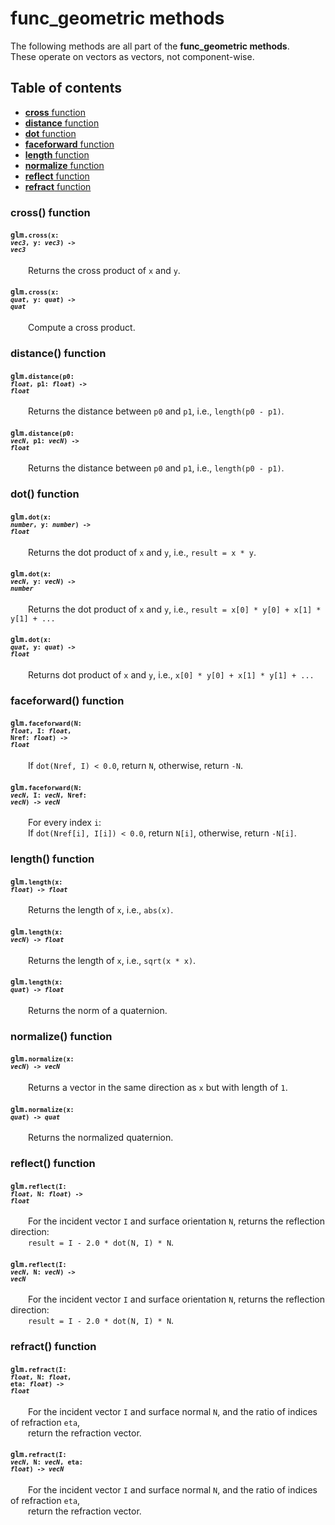 [//]: # (generated using SlashBack 0.2.0)

  
# func\_geometric methods  
The following methods are all part of the **func\_geometric methods**\.  
These operate on vectors as vectors, not component\-wise\.  
## Table of contents  
  
* [**cross** function](#cross-function)  
* [**distance** function](#distance-function)  
* [**dot** function](#dot-function)  
* [**faceforward** function](#faceforward-function)  
* [**length** function](#length-function)  
* [**normalize** function](#normalize-function)  
* [**reflect** function](#reflect-function)  
* [**refract** function](#refract-function)  
  
### cross\(\) function  
#### <code>glm.<code>**cross**(**x**: *vec3*, **y**: *vec3*) -\> *vec3*</code></code>  
&emsp;&emsp;Returns the cross product of ``` x ``` and ``` y ```\.  
  
#### <code>glm.<code>**cross**(**x**: *quat*, **y**: *quat*) -\> *quat*</code></code>  
&emsp;&emsp;Compute a cross product\.  
  
### distance\(\) function  
#### <code>glm.<code>**distance**(**p0**: *float*, **p1**: *float*) -\> *float*</code></code>  
&emsp;&emsp;Returns the distance between ``` p0 ``` and ``` p1 ```, i\.e\., ``` length(p0 - p1) ```\.  
  
#### <code>glm.<code>**distance**(**p0**: *vecN*, **p1**: *vecN*) -\> *float*</code></code>  
&emsp;&emsp;Returns the distance between ``` p0 ``` and ``` p1 ```, i\.e\., ``` length(p0 - p1) ```\.  
  
### dot\(\) function  
#### <code>glm.<code>**dot**(**x**: *number*, **y**: *number*) -\> *float*</code></code>  
&emsp;&emsp;Returns the dot product of ``` x ``` and ``` y ```, i\.e\., ``` result = x * y ```\.  
  
#### <code>glm.<code>**dot**(**x**: *vecN*, **y**: *vecN*) -\> *number*</code></code>  
&emsp;&emsp;Returns the dot product of ``` x ``` and ``` y ```, i\.e\., ``` result = x[0] * y[0] + x[1] * y[1] + ... ```  
  
#### <code>glm.<code>**dot**(**x**: *quat*, **y**: *quat*) -\> *float*</code></code>  
&emsp;&emsp;Returns dot product of ``` x ``` and ``` y ```, i\.e\., ``` x[0] * y[0] + x[1] * y[1] + ... ```  
  
### faceforward\(\) function  
#### <code>glm.<code>**faceforward**(**N**: *float*, **I**: *float*, **Nref**: *float*) -\> *float*</code></code>  
&emsp;&emsp;If ``` dot(Nref, I) < 0.0 ```, return ``` N ```, otherwise, return ``` -N ```\.  
  
#### <code>glm.<code>**faceforward**(**N**: *vecN*, **I**: *vecN*, **Nref**: *vecN*) -\> *vecN*</code></code>  
&emsp;&emsp;For every index ``` i ```:  
&emsp;&emsp;If ``` dot(Nref[i], I[i]) < 0.0 ```, return ``` N[i] ```, otherwise, return ``` -N[i] ```\.  
  
### length\(\) function  
#### <code>glm.<code>**length**(**x**: *float*) -\> *float*</code></code>  
&emsp;&emsp;Returns the length of ``` x ```, i\.e\., ``` abs(x) ```\.  
  
#### <code>glm.<code>**length**(**x**: *vecN*) -\> *float*</code></code>  
&emsp;&emsp;Returns the length of ``` x ```, i\.e\., ``` sqrt(x * x) ```\.  
  
#### <code>glm.<code>**length**(**x**: *quat*) -\> *float*</code></code>  
&emsp;&emsp;Returns the norm of a quaternion\.  
  
### normalize\(\) function  
#### <code>glm.<code>**normalize**(**x**: *vecN*) -\> *vecN*</code></code>  
&emsp;&emsp;Returns a vector in the same direction as ``` x ``` but with length of ``` 1 ```\.  
  
#### <code>glm.<code>**normalize**(**x**: *quat*) -\> *quat*</code></code>  
&emsp;&emsp;Returns the normalized quaternion\.  
  
### reflect\(\) function  
#### <code>glm.<code>**reflect**(**I**: *float*, **N**: *float*) -\> *float*</code></code>  
&emsp;&emsp;For the incident vector ``` I ``` and surface orientation ``` N ```, returns the reflection direction:  
&emsp;&emsp;``` result = I - 2.0 * dot(N, I) * N ```\.  
  
#### <code>glm.<code>**reflect**(**I**: *vecN*, **N**: *vecN*) -\> *vecN*</code></code>  
&emsp;&emsp;For the incident vector ``` I ``` and surface orientation ``` N ```, returns the reflection direction:  
&emsp;&emsp;``` result = I - 2.0 * dot(N, I) * N ```\.  
  
### refract\(\) function  
#### <code>glm.<code>**refract**(**I**: *float*, **N**: *float*, **eta**: *float*) -\> *float*</code></code>  
&emsp;&emsp;For the incident vector ``` I ``` and surface normal ``` N ```, and the ratio of indices of refraction ``` eta ```,  
&emsp;&emsp;return the refraction vector\.  
  
#### <code>glm.<code>**refract**(**I**: *vecN*, **N**: *vecN*, **eta**: *float*) -\> *vecN*</code></code>  
&emsp;&emsp;For the incident vector ``` I ``` and surface normal ``` N ```, and the ratio of indices of refraction ``` eta ```,  
&emsp;&emsp;return the refraction vector\.  
  
